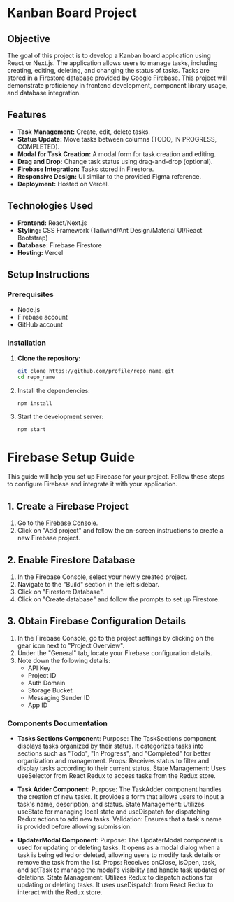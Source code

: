 # Kanban Board Project

## Objective
The goal of this project is to develop a Kanban board application using React or Next.js. The application allows users to manage tasks, including creating, editing, deleting, and changing the status of tasks. Tasks are stored in a Firestore database provided by Google Firebase. This project will demonstrate proficiency in frontend development, component library usage, and database integration.

## Features
- **Task Management:** Create, edit, delete tasks.
- **Status Update:** Move tasks between columns (TODO, IN PROGRESS, COMPLETED).
- **Modal for Task Creation:** A modal form for task creation and editing.
- **Drag and Drop:** Change task status using drag-and-drop (optional).
- **Firebase Integration:** Tasks stored in Firestore.
- **Responsive Design:** UI similar to the provided Figma reference.
- **Deployment:** Hosted on Vercel.

## Technologies Used
- **Frontend:** React/Next.js
- **Styling:** CSS Framework (Tailwind/Ant Design/Material UI/React Bootstrap)
- **Database:** Firebase Firestore
- **Hosting:** Vercel

## Setup Instructions

### Prerequisites
- Node.js
- Firebase account
- GitHub account

### Installation

1. **Clone the repository:**
   ```bash
   git clone https://github.com/profile/repo_name.git
   cd repo_name
2. Install the dependencies:
   ```
   npm install
   ```
3. Start the development server:
   ```
   npm start
   ```


# Firebase Setup Guide

This guide will help you set up Firebase for your project. Follow these steps to configure Firebase and integrate it with your application.

## 1. Create a Firebase Project

1. Go to the [Firebase Console](https://console.firebase.google.com/).
2. Click on "Add project" and follow the on-screen instructions to create a new Firebase project.

## 2. Enable Firestore Database

1. In the Firebase Console, select your newly created project.
2. Navigate to the "Build" section in the left sidebar.
3. Click on "Firestore Database".
4. Click on "Create database" and follow the prompts to set up Firestore.

## 3. Obtain Firebase Configuration Details

1. In the Firebase Console, go to the project settings by clicking on the gear icon next to "Project Overview".
2. Under the "General" tab, locate your Firebase configuration details.
3. Note down the following details:
   - API Key
   - Project ID
   - Auth Domain
   - Storage Bucket
   - Messaging Sender ID
   - App ID

### **Components Documentation**

- **Tasks Sections Component**:
  Purpose: The TaskSections component displays tasks organized by their status. It categorizes tasks into sections such as "Todo", "In Progress", and "Completed" for better organization and management.
  Props: Receives status to filter and display tasks according to their current status.
  State Management: Uses useSelector from React Redux to access tasks from the Redux store.

- **Task Adder Component**:
  Purpose: The TaskAdder component handles the creation of new tasks. It provides a form that allows users to input a task's name, description, and status.
  State Management: Utilizes useState for managing local state and useDispatch for dispatching Redux actions to add new tasks.
  Validation: Ensures that a task's name is provided before allowing submission.
- **UpdaterModal Component**:
  Purpose: The UpdaterModal component is used for updating or deleting tasks. It opens as a modal dialog when a task is being edited or deleted, allowing users to modify task details or remove the task 
  from the list.
  Props: Receives onClose, isOpen, task, and setTask to manage the modal's visibility and handle task updates or deletions.
  State Management: Utilizes Redux to dispatch actions for updating or deleting tasks. It uses useDispatch from React Redux to interact with the Redux store.
